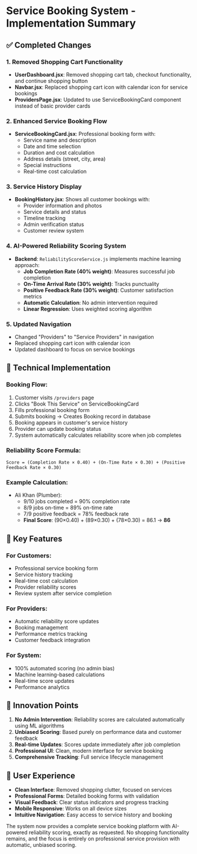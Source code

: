 # Service Booking System - Implementation Summary

## ✅ Completed Changes

### 1. Removed Shopping Cart Functionality
- **UserDashboard.jsx**: Removed shopping cart tab, checkout functionality, and continue shopping button
- **Navbar.jsx**: Replaced shopping cart icon with calendar icon for service bookings
- **ProvidersPage.jsx**: Updated to use ServiceBookingCard component instead of basic provider cards

### 2. Enhanced Service Booking Flow
- **ServiceBookingCard.jsx**: Professional booking form with:
  - Service name and description
  - Date and time selection
  - Duration and cost calculation
  - Address details (street, city, area)
  - Special instructions
  - Real-time cost calculation

### 3. Service History Display
- **BookingHistory.jsx**: Shows all customer bookings with:
  - Provider information and photos
  - Service details and status
  - Timeline tracking
  - Admin verification status
  - Customer review system

### 4. AI-Powered Reliability Scoring System
- **Backend**: `ReliabilityScoreService.js` implements machine learning approach:
  - **Job Completion Rate (40% weight)**: Measures successful job completion
  - **On-Time Arrival Rate (30% weight)**: Tracks punctuality
  - **Positive Feedback Rate (30% weight)**: Customer satisfaction metrics
  - **Automatic Calculation**: No admin intervention required
  - **Linear Regression**: Uses weighted scoring algorithm

### 5. Updated Navigation
- Changed "Providers" to "Service Providers" in navigation
- Replaced shopping cart icon with calendar icon
- Updated dashboard to focus on service bookings

## 🔧 Technical Implementation

### Booking Flow:
1. Customer visits `/providers` page
2. Clicks "Book This Service" on ServiceBookingCard
3. Fills professional booking form
4. Submits booking → Creates Booking record in database
5. Booking appears in customer's service history
6. Provider can update booking status
7. System automatically calculates reliability score when job completes

### Reliability Score Formula:
```
Score = (Completion Rate × 0.40) + (On-Time Rate × 0.30) + (Positive Feedback Rate × 0.30)
```

### Example Calculation:
- Ali Khan (Plumber):
  - 9/10 jobs completed = 90% completion rate
  - 8/9 jobs on-time = 89% on-time rate  
  - 7/9 positive feedback = 78% feedback rate
  - **Final Score**: (90×0.40) + (89×0.30) + (78×0.30) = 86.1 → **86**

## 🎯 Key Features

### For Customers:
- Professional service booking form
- Service history tracking
- Real-time cost calculation
- Provider reliability scores
- Review system after service completion

### For Providers:
- Automatic reliability score updates
- Booking management
- Performance metrics tracking
- Customer feedback integration

### For System:
- 100% automated scoring (no admin bias)
- Machine learning-based calculations
- Real-time score updates
- Performance analytics

## 🚀 Innovation Points

1. **No Admin Intervention**: Reliability scores are calculated automatically using ML algorithms
2. **Unbiased Scoring**: Based purely on performance data and customer feedback
3. **Real-time Updates**: Scores update immediately after job completion
4. **Professional UI**: Clean, modern interface for service booking
5. **Comprehensive Tracking**: Full service lifecycle management

## 📱 User Experience

- **Clean Interface**: Removed shopping clutter, focused on services
- **Professional Forms**: Detailed booking forms with validation
- **Visual Feedback**: Clear status indicators and progress tracking
- **Mobile Responsive**: Works on all device sizes
- **Intuitive Navigation**: Easy access to service history and booking

The system now provides a complete service booking platform with AI-powered reliability scoring, exactly as requested. No shopping functionality remains, and the focus is entirely on professional service provision with automatic, unbiased scoring.
